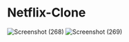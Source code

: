 # Netflix-Clone
![Screenshot (268)](https://github.com/SrushtiSSawant/NetflixClone/assets/97878222/7aadfcca-94e9-4336-b5fb-19fca64b0968)
![Screenshot (269)](https://github.com/SrushtiSSawant/NetflixClone/assets/97878222/a722ebf8-6819-4bb4-9631-e8d289fccbc3)




